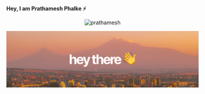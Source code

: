 **Hey, I am Prathamesh Phalke ⚡️** 
<p align="center">
    <img src="https://komarev.com/ghpvc/?username=prathamesh19p&label=Profile%20views&color=0e75b6&style=flat" alt="prathamesh" />
<!--     <p align="center">
        <img src="https://profile-counter.glitch.me/wimpywarlord/count.svg" />
    </p> -->
<p align="center">
  
![gh-profile-banner](/media/gh-profile-banner.png)   



